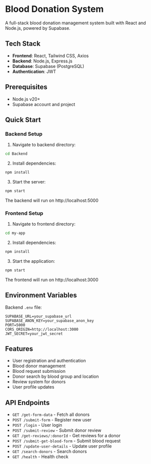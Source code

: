 # Blood Donation System

A full-stack blood donation management system built with React and Node.js, powered by Supabase.

## Tech Stack

- **Frontend**: React, Tailwind CSS, Axios
- **Backend**: Node.js, Express.js
- **Database**: Supabase (PostgreSQL)
- **Authentication**: JWT

## Prerequisites

- Node.js v20+
- Supabase account and project

## Quick Start

### Backend Setup

1. Navigate to backend directory:
```bash
cd Backend
```

2. Install dependencies:
```bash
npm install
```

3. Start the server:
```bash
npm start
```
The backend will run on http://localhost:5000

### Frontend Setup

1. Navigate to frontend directory:
```bash
cd my-app
```

2. Install dependencies:
```bash
npm install
```

3. Start the application:
```bash
npm start
```
The frontend will run on http://localhost:3000

## Environment Variables

Backend `.env` file:
```
SUPABASE_URL=your_supabase_url
SUPABASE_ANON_KEY=your_supabase_anon_key
PORT=5000
CORS_ORIGIN=http://localhost:3000
JWT_SECRET=your_jwt_secret
```

## Features

- User registration and authentication
- Blood donor management
- Blood request submission
- Donor search by blood group and location
- Review system for donors
- User profile updates

## API Endpoints

- `GET /get-form-data` - Fetch all donors
- `POST /submit-form` - Register new user
- `POST /login` - User login
- `POST /submit-review` - Submit donor review
- `GET /get-reviews/:donorId` - Get reviews for a donor
- `POST /submit-get-blood-form` - Submit blood request
- `POST /update-user-details` - Update user profile
- `GET /search-donors` - Search donors
- `GET /health` - Health check